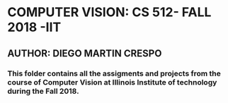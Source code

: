 # COMPUTER VISION: CS 512- FALL 2018 -IIT

## AUTHOR: DIEGO MARTIN CRESPO

### This folder contains all the assigments and projects from the course of Computer Vision at Illinois Institute of technology during the Fall 2018.